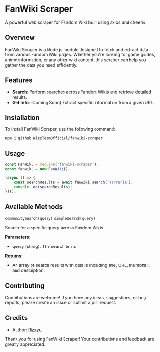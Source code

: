 # FanWiki Scraper

A powerful web scraper for Fandom Wiki built using axios and cheerio.

## Overview

FanWiki Scraper is a Node.js module designed to fetch and extract data from various Fandom Wiki pages. Whether you're looking for game guides, anime information, or any other wiki content, this scraper can help you gather the data you need efficiently.

## Features

- **Search**: Perform searches across Fandom Wikis and retrieve detailed results.
- **Get Info**: (Coming Soon) Extract specific information from a given URL.

## Installation

To install FanWiki Scraper, use the following command:

```bash
npm i github:WizzTeamOfficial/fanwiki-scraper
```

## Usage

```javascript
const FanWiki = require('fanwiki-scraper');
const fanwiki = new FanWiki();

(async () => {
    const searchResults = await fanwiki.search('Terraria');
    console.log(searchResults);
})();

```

## Available Methods
``communitySearch(query)``
``simpleSearch(query)``
<p>Search for a specific query across Fandom Wikis.</p>

**Parameters:**

- query (string): The search term.
  
**Returns:**
- An array of search results with details including title, URL, thumbnail, and description.

## Contributing
Contributions are welcome! If you have any ideas, suggestions, or bug reports, please create an issue or submit a pull request.

## Credits
- Author: [Rizxyu](https://github.com/rizxyu)

Thank you for using FanWiki Scraper! Your contributions and feedback are greatly appreciated.
